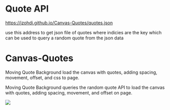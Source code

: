 # Quote API

https://jzohdi.github.io/Canvas-Quotes/quotes.json

use this address to get json file of quotes where indicies are the key which
can be used to query a random quote from the json data

# Canvas-Quotes

Moving Quote Background load the canvas with quotes,
adding spacing, movement, offset, and css to page.

Moving Quote Background queries the random quote API
to load the canvas with quotes,
adding spacing, movement, and offset on page.


![](https://i.imgur.com/4J0LAk1.png)
